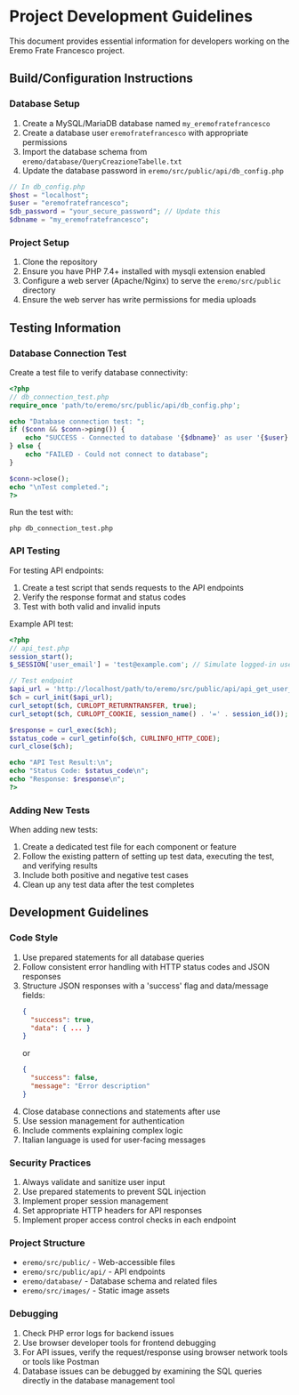 # Project Development Guidelines

This document provides essential information for developers working on the Eremo Frate Francesco project.

## Build/Configuration Instructions

### Database Setup

1. Create a MySQL/MariaDB database named `my_eremofratefrancesco`
2. Create a database user `eremofratefrancesco` with appropriate permissions
3. Import the database schema from `eremo/database/QueryCreazioneTabelle.txt`
4. Update the database password in `eremo/src/public/api/db_config.php`

```php
// In db_config.php
$host = "localhost";
$user = "eremofratefrancesco";
$db_password = "your_secure_password"; // Update this
$dbname = "my_eremofratefrancesco";
```

### Project Setup

1. Clone the repository
2. Ensure you have PHP 7.4+ installed with mysqli extension enabled
3. Configure a web server (Apache/Nginx) to serve the `eremo/src/public` directory
4. Ensure the web server has write permissions for media uploads

## Testing Information

### Database Connection Test

Create a test file to verify database connectivity:

```php
<?php
// db_connection_test.php
require_once 'path/to/eremo/src/public/api/db_config.php';

echo "Database connection test: ";
if ($conn && $conn->ping()) {
    echo "SUCCESS - Connected to database '{$dbname}' as user '{$user}'";
} else {
    echo "FAILED - Could not connect to database";
}

$conn->close();
echo "\nTest completed.";
?>
```

Run the test with:
```
php db_connection_test.php
```

### API Testing

For testing API endpoints:

1. Create a test script that sends requests to the API endpoints
2. Verify the response format and status codes
3. Test with both valid and invalid inputs

Example API test:

```php
<?php
// api_test.php
session_start();
$_SESSION['user_email'] = 'test@example.com'; // Simulate logged-in user

// Test endpoint
$api_url = 'http://localhost/path/to/eremo/src/public/api/api_get_user_profile.php';
$ch = curl_init($api_url);
curl_setopt($ch, CURLOPT_RETURNTRANSFER, true);
curl_setopt($ch, CURLOPT_COOKIE, session_name() . '=' . session_id());

$response = curl_exec($ch);
$status_code = curl_getinfo($ch, CURLINFO_HTTP_CODE);
curl_close($ch);

echo "API Test Result:\n";
echo "Status Code: $status_code\n";
echo "Response: $response\n";
?>
```

### Adding New Tests

When adding new tests:
1. Create a dedicated test file for each component or feature
2. Follow the existing pattern of setting up test data, executing the test, and verifying results
3. Include both positive and negative test cases
4. Clean up any test data after the test completes

## Development Guidelines

### Code Style

1. Use prepared statements for all database queries
2. Follow consistent error handling with HTTP status codes and JSON responses
3. Structure JSON responses with a 'success' flag and data/message fields:
   ```json
   {
     "success": true,
     "data": { ... }
   }
   ```
   or
   ```json
   {
     "success": false,
     "message": "Error description"
   }
   ```
4. Close database connections and statements after use
5. Use session management for authentication
6. Include comments explaining complex logic
7. Italian language is used for user-facing messages

### Security Practices

1. Always validate and sanitize user input
2. Use prepared statements to prevent SQL injection
3. Implement proper session management
4. Set appropriate HTTP headers for API responses
5. Implement proper access control checks in each endpoint

### Project Structure

- `eremo/src/public/` - Web-accessible files
- `eremo/src/public/api/` - API endpoints
- `eremo/database/` - Database schema and related files
- `eremo/src/images/` - Static image assets

### Debugging

1. Check PHP error logs for backend issues
2. Use browser developer tools for frontend debugging
3. For API issues, verify the request/response using browser network tools or tools like Postman
4. Database issues can be debugged by examining the SQL queries directly in the database management tool